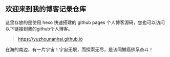 ## 欢迎来到我的博客记录仓库

这里存放的是使用 hexo 快速搭建的 github pages 个人博客源码，您也可以访问以下链接到我的github个人博客。

> https://yuzhounanhai.github.io

在海的南边，有一片宇宙！宇宙无垠，而探索无尽，是该同懒癌佛系奋斗！